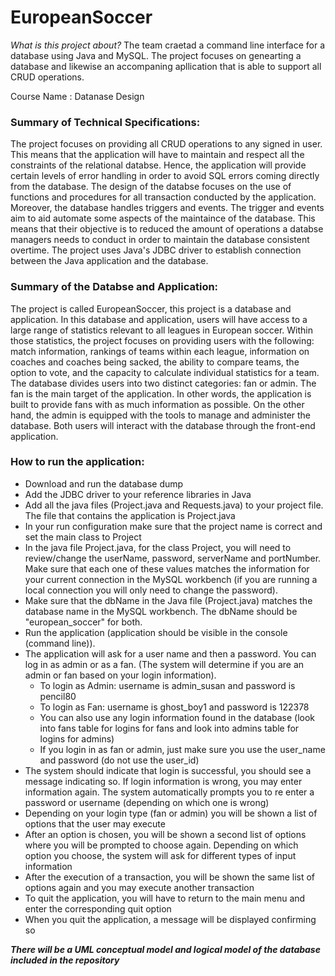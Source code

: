 # EuropeanSoccer

*What is this project about?* The team craetad a command line interface for a database using Java and MySQL. The project focuses on genearting a database and likewise an accompaning apllication that is able to support all CRUD operations. 

Course Name : Datanase Design

### Summary of Technical Specifications:

The project focuses on providing all CRUD operations to any signed in user. This means that the application will have to maintain and respect all the constraints of the relational databse. Hence, the application will provide certain levels of error handling in order to avoid SQL errors coming directly from the database. The design of the databse focuses on the use of functions and procedures for all transaction conducted by the application. Moreover, the database handles triggers and events. The trigger and events aim to aid automate some aspects of the maintaince of the database. This means that their objective is to reduced the amount of operations a databse managers needs to conduct in order to maintain the database consistent overtime. The project uses Java's JDBC driver to establish connection between the Java application and the database. 

### Summary of the Databse and Application:

The project is called EuropeanSoccer, this project is a database and application. In this database and application, users will have access to a large range of statistics relevant to all leagues in European soccer. Within those statistics, the project focuses on providing users with the following: match information, rankings of teams within each league, information on coaches and coaches being sacked, the ability to compare teams, the option to vote, and the capacity to calculate individual statistics for a team. The database divides users into two distinct categories: fan or admin. The fan is the main target of the application. In other words, the application is built to provide fans with as much information as possible. On the other hand, the admin is equipped with the tools to manage and administer the database. Both users will interact with the database through the front-end application. 

### How to run the application:

- Download and run the database dump
- Add the JDBC driver to your reference libraries in Java
- Add all the java files (Project.java and Requests.java) to your project file. The file that
contains the application is Project.java
- In your run configuration make sure that the project name is correct and set the main
class to Project
- In the java file Project.java, for the class Project, you will need to review/change the
userName, password, serverName and portNumber. Make sure that each one of these values matches the information for your current connection in the MySQL workbench (if you are running a local connection you will only need to change the password).
- Make sure that the dbName in the Java file (Project.java) matches the database name in the MySQL workbench. The dbName should be "european_soccer" for both.
- Run the application (application should be visible in the console (command line)).
- The application will ask for a user name and then a password. You can log in as admin or as a fan. (The system will determine if you are an admin or fan based on your login
information).
  - To login as Admin: username is admin_susan and password is pencil80
  - To login as Fan: username is ghost_boy1 and password is 122378
  - You can also use any login information found in the database (look into fans table
for logins for fans and look into admins table for logins for admins)
  - If you login in as fan or admin, just make sure you use the user_name and
password (do not use the user_id)
- The system should indicate that login is successful, you should see a message indicating
so. If login information is wrong, you may enter information again. The system automatically prompts you to re enter a password or username (depending on which one is wrong)
-  Depending on your login type (fan or admin) you will be shown a list of options that the user may execute
-  After an option is chosen, you will be shown a second list of options where you will be prompted to choose again. Depending on which option you choose, the system will ask for different types of input information
-  After the execution of a transaction, you will be shown the same list of options again and you may execute another transaction
-  To quit the application, you will have to return to the main menu and enter the corresponding quit option
-  When you quit the application, a message will be displayed confirming so

***There will be a UML conceptual model and logical model of the database included in the repository***
